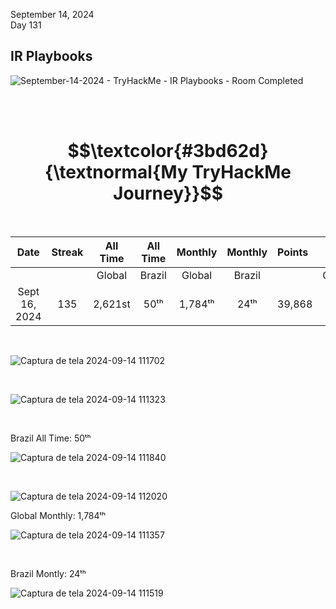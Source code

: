 September 14, 2024<br>
Day 131<br>

<h2>IR Playbooks</h2>

![September-14-2024 - TryHackMe - IR Playbooks - Room Completed](https://github.com/user-attachments/assets/d69f53bf-cfd4-4784-bbc1-52d01b71f029)

<br>
<br>

<h1 align="center"> $$\textcolor{#3bd62d}{\textnormal{My TryHackMe Journey}}$$ </h1>
<br>

<div align="center">

| Date              | Streak   | All Time     | All Time     | Monthly     | Monthly    | Points   | Rooms     | Badges    |
| :---------------: | :------: | :----------: | :----------: | :---------: | :--------: | :------  | :-------: | :-------: |
|                   |          |    Global    |    Brazil    |    Global   |   Brazil   |          | Completed |           |
| Sept 16, 2024     | 135      |    2,621st   |     50ᵗʰ     |   1,784ᵗʰ   |    24ᵗʰ    |  39,868  |    290    |     37    |

</div>

<br>

![Captura de tela 2024-09-14 111702](https://github.com/user-attachments/assets/a0cd50f6-79aa-42e1-8ece-74c656c6eed6)

<br>

![Captura de tela 2024-09-14 111323](https://github.com/user-attachments/assets/6fe4a254-7fe2-4ac0-9ee4-d984331cb5c1)


<br>

Brazil All Time:  50ᵗʰ <br>

![Captura de tela 2024-09-14 111840](https://github.com/user-attachments/assets/952a154c-a70c-449d-81cb-753fc705e01a)

<br>

![Captura de tela 2024-09-14 112020](https://github.com/user-attachments/assets/c67e9d57-1286-4af8-930b-a020a69f17c3)


Global Monthly: 1,784ᵗʰ<br>

![Captura de tela 2024-09-14 111357](https://github.com/user-attachments/assets/eb94a4e5-4aba-43aa-8ae8-938ef213aa8e)

<br>

Brazil Montly:  24ᵗʰ <br>

![Captura de tela 2024-09-14 111519](https://github.com/user-attachments/assets/f52e564b-f038-4ea4-af0a-82edb5626a0e)


